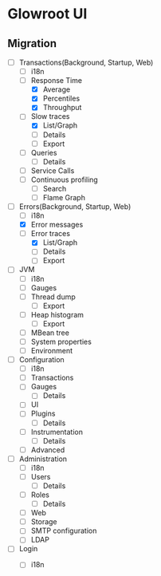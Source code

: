 # Glowroot UI


## Migration

- [ ] Transactions(Background, Startup, Web)
    - [ ] i18n
    - [ ] Response Time
        - [x] Average
        - [x] Percentiles
        - [x] Throughput
    - [ ] Slow traces
        - [x] List/Graph
        - [ ] Details
        - [ ] Export
    - [ ] Queries
        - [ ] Details
    - [ ] Service Calls
    - [ ] Continuous profiling
        - [ ] Search
        - [ ] Flame Graph

- [ ] Errors(Background, Startup, Web)
    - [ ] i18n
    - [x] Error messages
    - [ ] Error traces
        - [x] List/Graph
        - [ ] Details
        - [ ] Export

- [ ] JVM
    - [ ] i18n
    - [ ] Gauges
    - [ ] Thread dump
        - [ ] Export
    - [ ] Heap histogram
        - [ ] Export
    - [ ] MBean tree
    - [ ] System properties
    - [ ] Environment

- [ ] Configuration
    - [ ] i18n
    - [ ] Transactions
    - [ ] Gauges
        - [ ] Details
    - [ ] UI
    - [ ] Plugins
        - [ ] Details
    - [ ] Instrumentation
        - [ ] Details
    - [ ] Advanced

- [ ] Administration
    - [ ] i18n
    - [ ] Users
        - [ ] Details
    - [ ] Roles
        - [ ] Details
    - [ ] Web
    - [ ] Storage
    - [ ] SMTP configuration
    - [ ] LDAP
- [ ] Login
    - [ ] i18n

